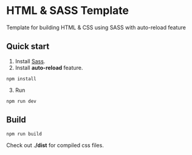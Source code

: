 # HTML & SASS Template

Template for building HTML & CSS using SASS with auto-reload feature

## Quick start

1. Install [Sass](https://sass-lang.com/install).
2. Install **auto-reload** feature.
```
npm install
```
3. Run
```
npm run dev
```

## Build
```
npm run build
```
Check out **./dist** for compiled css files.